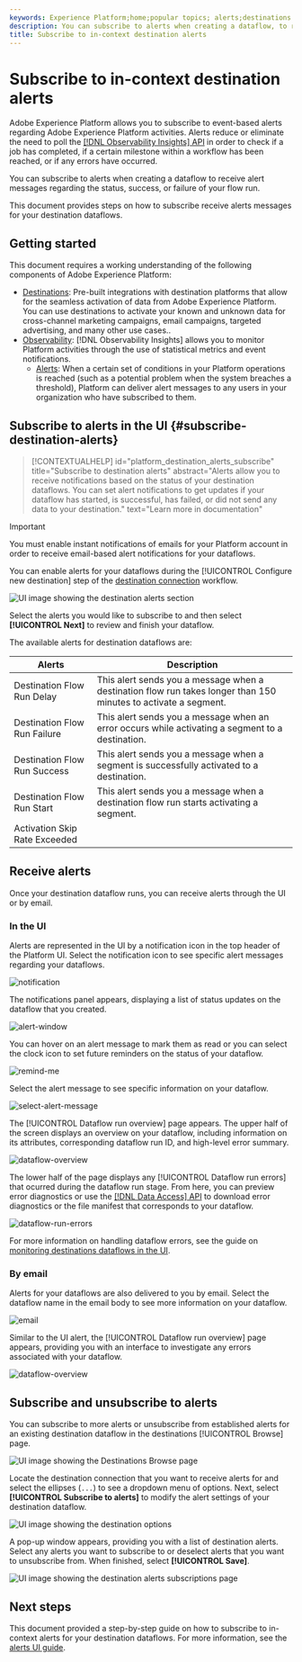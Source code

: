 ```yaml
---
keywords: Experience Platform;home;popular topics; alerts;destinations
description: You can subscribe to alerts when creating a dataflow, to receive alert messages regarding the status, success, or failure of your flow run.
title: Subscribe to in-context destination alerts
---
```

# Subscribe to in-context destination alerts

Adobe Experience Platform allows you to subscribe to event-based alerts regarding Adobe Experience Platform activities. Alerts reduce or eliminate the need to poll the [[!DNL Observability Insights] API](../../observability/api/overview.md) in order to check if a job has completed, if a certain milestone within a workflow has been reached, or if any errors have occurred.

You can subscribe to alerts when creating a dataflow to receive alert messages regarding the status, success, or failure of your flow run.

This document provides steps on how to subscribe receive alerts messages for your destination dataflows.

## Getting started

This document requires a working understanding of the following components of Adobe Experience Platform:

* [Destinations](../home.md): Pre-built integrations with destination platforms that allow for the seamless activation of data from Adobe Experience Platform. You can use destinations to activate your known and unknown data for cross-channel marketing campaigns, email campaigns, targeted advertising, and many other use cases..
* [Observability](../../observability/home.md): [!DNL Observability Insights] allows you to monitor Platform activities through the use of statistical metrics and event notifications.
  * [Alerts](../../observability/alerts/overview.md): When a certain set of conditions in your Platform operations is reached (such as a potential problem when the system breaches a threshold), Platform can deliver alert messages to any users in your organization who have subscribed to them.

## Subscribe to alerts in the UI {#subscribe-destination-alerts}

>[!CONTEXTUALHELP]
>id="platform_destination_alerts_subscribe"
>title="Subscribe to destination alerts"
>abstract="Alerts allow you to receive notifications based on the status of your destination dataflows. You can set alert notifications to get updates if your dataflow has started, is successful, has failed, or did not send any data to your destination."
>text="Learn more in documentation"

>[!IMPORTANT]
>
>You must enable instant notifications of emails for your Platform account in order to receive email-based alert notifications for your dataflows.

You can enable alerts for your dataflows during the [!UICONTROL Configure new destination] step of the [destination connection](connect-destination.md) workflow.

![UI image showing the destination alerts section](../assets/ui/alerts/destination-alerts.png)

Select the alerts you would like to subscribe to and then select **[!UICONTROL Next]** to review and finish your dataflow.

The available alerts for destination dataflows are:

| Alerts | Description |
| --- | --- |
| Destination Flow Run Delay | This alert sends you a message when a destination flow run takes longer than 150 minutes to activate a segment. |
| Destination Flow Run Failure | This alert sends you a message when an error occurs while activating a segment to a destination. |
| Destination Flow Run Success | This alert sends you a message when a segment is successfully activated to a destination. |
| Destination Flow Run Start | This alert sends you a message when a destination flow run starts activating a segment. |
| Activation Skip Rate Exceeded||

## Receive alerts

Once your destination dataflow runs, you can receive alerts through the UI or by email.

### In the UI

Alerts are represented in the UI by a notification icon in the top header of the Platform UI. Select the notification icon to see specific alert messages regarding your dataflows.

![notification](../assets/ui/alerts/notification.png)

The notifications panel appears, displaying a list of status updates on the dataflow that you created.

![alert-window](../assets/ui/alerts/alert-window.png)

You can hover on an alert message to mark them as read or you can select the clock icon to set future reminders on the status of your dataflow.

![remind-me](../assets/ui/alerts/remind-me.png)

Select the alert message to see specific information on your dataflow.

![select-alert-message](../assets/ui/alerts/select-alert-message.png)

The [!UICONTROL Dataflow run overview] page appears. The upper half of the screen displays an overview on your dataflow, including information on its attributes, corresponding dataflow run ID, and high-level error summary.

![dataflow-overview](../assets/ui/alerts/dataflow-overview.png)

The lower half of the page displays any [!UICONTROL Dataflow run errors] that ocurred during the dataflow run stage. From here, you can preview error diagnostics or use the [[!DNL Data Access] API](https://www.adobe.io/experience-platform-apis/references/data-access/) to download error diagnostics or the file manifest that corresponds to your dataflow.

![dataflow-run-errors](../assets/ui/alerts/dataflow-run-error.png)

For more information on handling dataflow errors, see the guide on [monitoring destinations dataflows in the UI](../../../dataflows/ui/monitor-destinations.md).

### By email

Alerts for your dataflows are also delivered to you by email. Select the dataflow name in the email body to see more information on your dataflow.

![email](../assets/ui/alerts/email.png)

Similar to the UI alert, the [!UICONTROL Dataflow run overview] page appears, providing you with an interface to investigate any errors associated with your dataflow.

![dataflow-overview](../assets/ui/alerts/dataflow-overview.png)

## Subscribe and unsubscribe to alerts

You can subscribe to more alerts or unsubscribe from established alerts for an existing destination dataflow in the destinations [!UICONTROL Browse] page.

![UI image showing the Destinations Browse page](../assets/ui/alerts/destination-list.png)

Locate the destination connection that you want to receive alerts for and select the ellipses (`...`) to see a dropdown menu of options. Next, select **[!UICONTROL Subscribe to alerts]** to modify the alert settings of your destination dataflow.

![UI image showing the destination options](../assets/ui/alerts/destination-alerts-subscribe.png)

A pop-up window appears, providing you with a list of destination alerts. Select any alerts you want to subscribe to or deselect alerts that you want to unsubscribe from. When finished, select **[!UICONTROL Save]**.

![UI image showing the destination alerts subscriptions page](../assets/ui/alerts/destination-alerts-list.png)

## Next steps

This document provided a step-by-step guide on how to subscribe to in-context alerts for your destination dataflows. For more information, see the [alerts UI guide](../../../observability/alerts/ui.md).
